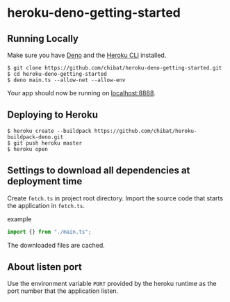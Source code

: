 
# heroku-deno-getting-started

## Running Locally
Make sure you have [Deno](https://deno.land/) and the [Heroku CLI](https://cli.heroku.com/) installed.
```
$ git clone https://github.com/chibat/heroku-deno-getting-started.git
$ cd heroku-deno-getting-started
$ deno main.ts --allow-net --allow-env
```
Your app should now be running on [localhost:8888](http://localhost:8888/).

## Deploying to Heroku
```
$ heroku create --buildpack https://github.com/chibat/heroku-buildpack-deno.git
$ git push heroku master
$ heroku open
```

## Settings to download all dependencies at deployment time

Create `fetch.ts` in project root directory.
Import the source code that starts the application in `fetch.ts`.

example
```typescript
import {} from "./main.ts";
```

The downloaded files are cached.

## About listen port

Use the environment variable `PORT` provided by the heroku runtime as the port number that the application listen.



